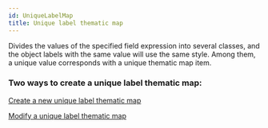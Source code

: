 ```yaml
---
id: UniqueLabelMap
title: Unique label thematic map
---
```

Divides the values of the specified field expression into several classes, and
the object labels with the same value will use the same style. Among them, a
unique value corresponds with a unique thematic map item.

### Two ways to create a unique label thematic map:

 [Create a new unique label thematic map](UniqueLabelMapDefault)

 [Modify a unique label thematic map](UniformLabelMapDia)

